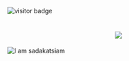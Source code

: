 ![visitor badge](https://visitor-badge.laobi.icu/badge?page_id=jwenjian.visitor-badge&left_text=MyPageVisitors)

<h1 align="center">
    <img src="https://readme-typing-svg.herokuapp.com/?font=Righteous&size=35&center=true&vCenter=true&width=500&height=70&duration=4000&lines=Hi+There!+👋;+I'm+Sadakat+Siam!;" />
</h1>

![I am sadakatsiam]([https://github.com/sadakatsiam/sadakatsiam/blob/main/web.png?raw=true])

